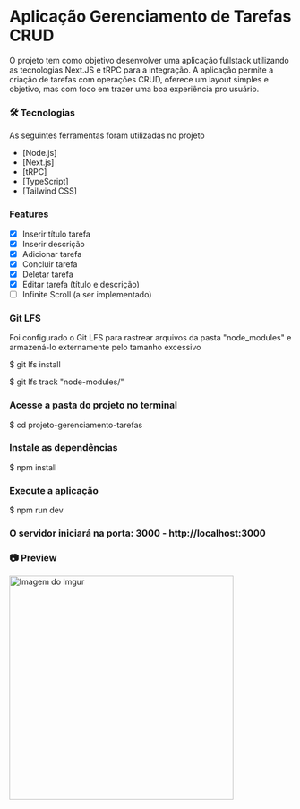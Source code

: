 # Aplicação Gerenciamento de Tarefas CRUD

O projeto tem como objetivo desenvolver uma aplicação fullstack utilizando as tecnologias Next.JS e tRPC para a integração. A aplicação permite a criação de tarefas com operações CRUD, oferece um layout simples e objetivo, mas com foco em trazer uma boa experiência pro usuário.

### 🛠 Tecnologias

As seguintes ferramentas foram utilizadas no projeto

- [Node.js]
- [Next.js]
- [tRPC]
- [TypeScript]
- [Tailwind CSS]

### Features

- [x] Inserir título tarefa
- [x] Inserir descrição
- [x] Adicionar tarefa
- [x] Concluir tarefa
- [x] Deletar tarefa
- [x] Editar tarefa (título e descrição)
- [ ] Infinite Scroll (a ser implementado)

### Git LFS
Foi configurado o Git LFS para rastrear arquivos da pasta "node_modules" e armazená-lo externamente pelo tamanho excessivo

$ git lfs install

$ git lfs track "node-modules/"

### Acesse a pasta do projeto no terminal
$ cd projeto-gerenciamento-tarefas

### Instale as dependências
$ npm install

### Execute a aplicação
$ npm run dev

### O servidor iniciará na porta: 3000 - http://localhost:3000

### 📷 Preview
<img src="https://i.imgur.com/uLcq10Q.png" alt="Imagem do Imgur" width="400"/>

